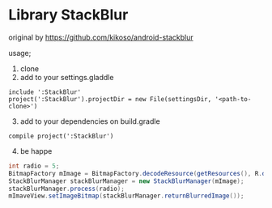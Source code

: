 Library StackBlur 
=================

original by https://github.com/kikoso/android-stackblur


usage;

1. clone
2. add to your settings.gladdle
```
include ':StackBlur'
project(':StackBlur').projectDir = new File(settingsDir, '<path-to-clone>')

```
3. add to your dependencies on build.gradle
```
compile project(':StackBlur')

```

4. be happe
```JAVA
int radio = 5;
BitmapFactory mImage = BitmapFactory.decodeResource(getResources(), R.drawable.myImage);
StackBlurManager stackBlurManager = new StackBlurManager(mImage);
stackBlurManager.process(radio);
mImaveView.setImageBitmap(stackBlurManager.returnBlurredImage());
```





